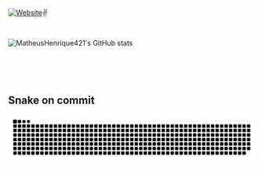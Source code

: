[![Website](https://img.shields.io/website-up-down-green-red/http/monip.org.svg)](https://matheushenrique421.github.io/Meu-primeiro-Portifolio/)✌️
#
![MatheusHenrique421's GitHub stats](https://github-readme-stats.vercel.app/api?username=MatheusHenrique421&show_icons=true&theme=merko)
#
<div>
<img aligin="center" alt="" height="40" wisth="40" src="https://cdn.jsdelivr.net/gh/devicons/devicon/icons/csharp/csharp-original.svg" />
 
<img aligin="center" alt="" height="40" wisth="40" src="https://cdn.jsdelivr.net/gh/devicons/devicon/icons/javascript/javascript-original.svg" />
 
<img aligin="center" alt="" height="40" wisth="40" src="https://cdn.jsdelivr.net/gh/devicons/devicon/icons/dot-net/dot-net-original.svg" />
 
<img aligin="center" alt="" height="40" wisth="40" src="https://cdn.jsdelivr.net/gh/devicons/devicon/icons/dotnetcore/dotnetcore-original.svg" />
 
<img aligin="center" alt="" height="40" wisth="40" src="https://cdn.jsdelivr.net/gh/devicons/devicon/icons/microsoftsqlserver/microsoftsqlserver-plain-wordmark.svg" />
 
<img aligin="center" alt="" height="40" wisth="40" src="https://cdn.jsdelivr.net/gh/devicons/devicon/icons/bootstrap/bootstrap-original-wordmark.svg" />
   
<img aligin="center" alt="" height="40" wisth="40" src="https://cdn.jsdelivr.net/gh/devicons/devicon/icons/gitlab/gitlab-original-wordmark.svg" />
</div>

#

## Snake on commit
![Snake animation](https://github.com/MatheusHenrique421/MatheusHenrique421/blob/output/github-contribution-grid-snake.svg)
# 

[![]()]()
